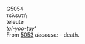 <body>
  <p>G5054<br>  τελευτή  <br> teleutē  <br><i>tel-yoo-tay‘ </i><br>From <a href="g5053.htm">5053</a>  <i>decease:</i> - death.<br></p>
 </body>